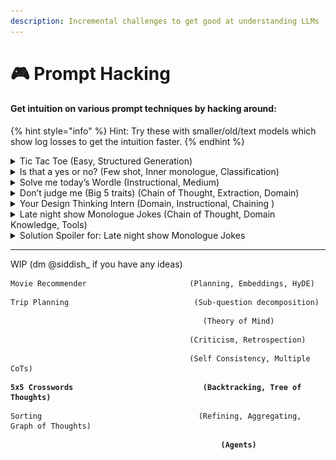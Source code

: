 ```yaml
---
description: Incremental challenges to get good at understanding LLMs
---
```


# 🎮 Prompt Hacking

#### Get intuition on various prompt techniques by hacking around:

{% hint style="info" %}
Hint: Try these with smaller/old/text models which show log losses to get the intuition faster.
{% endhint %}

<details>

<summary>Tic Tac Toe                                                      (Easy, Structured Generation)</summary>

Chatgpt free version itself can play tic tac toe. But prompt the bot that wont lose but Draws or Wins if you make a mistake.

* First move will be from Human.
* Add explainability of why the bot made that move.

</details>

<details>

<summary>Is that a yes or no?                                          (Few shot, Inner monologue, Classification)</summary>



Examples the prompt should work on

```python
Q: Do you have a car?
R: I bought a green Austin-Healey 3000 last week.
```

```python
Q: Are you going to pick up the blue block?
R: The blue block is sticky
```

```python
Q: Is Mark here
R: His daughter has the measles
```

```python
Q: Do you have Netflix or Prime?
R: I have Hotstar
```

```python
Q: Do you want to hear that story?
R: ️😍
```

Solution inspiration

* spoiler ahead:

<!---->

* [https://aclanthology.org/W94-0322.pdf](https://aclanthology.org/W94-0322.pdf) or a longer version by same authors: [https://aclanthology.org/J99-3004.pdf](https://aclanthology.org/J99-3004.pdf)

</details>

<details>

<summary>Solve me today’s Wordle                               (Instructional, Medium)</summary>

To keep it more challenging try to do with as many less examples as possible or using smaller models than 3.5 turbo

[Wordle - A daily word game](https://www.nytimes.com/games/wordle/index.html)

(DM for solution)

</details>

<details>

<summary>Don’t judge me (Big 5 traits)                     (Chain of Thought, Extraction, Domain)</summary>

If we give a dialogue between two persons that is sufficient enough to extract all 5 traits, write a prompt that can map the persons into their respective 3 scale likert Big 5 traits

Example:

John:

Openness: Low

Conscientiousness: High

Extraversion: Neutral

Agreeableness: Low

Neuroticism: Unsure

</details>

<details>

<summary>Your Design Thinking Intern                        (Domain, Instructional, Chaining )      </summary>

If we give couple user problem statements, like:

```python
Customer 1: The power button on my phone is broken. The warranty is still valid.
Customer 2: My display stopped working.
Customer 3: The customer service rep didn't answer my email.
Customer 4: Every time I call customer support I get no answer.
Customer 5: The display screen cracked and it's still under warranty.
Customer 6: My power button fell off the phone. That's ridiculous.
Customer 7: I'm so frustrated with this company.
Customer 8: When I use the power button too much, it stops working.
```

follow design thinking ideas loosely to come up with **a list of solutions** ranked using any product prioritisation framework.

Bonus: Do one day version, one week version and 11 star rating versionn for each problem.

![](<../.gitbook/assets/image (13).png>)

_Note: Doesn't have to generate working brilliant ideas, just learn to seperate roles and context_

Spoiler: [Rough solution inspiration](https://github.com/alexchaomander/SK-Recipes/tree/main/e6-design-chain/skills/DesignThinkingSkill)

</details>

<details>

<summary>Late night show Monologue Jokes             (Chain of Thought, Domain Knowledge, Tools)</summary>

Make AI write a joke given a news item

References:

* [Joke Writing Workshop Archives - Joe Toplyn](https://joetoplyn.com/category/joke-writing-workshop/)
* 6 characteristics every good monologue joke topic must have by Joe Toplyn

</details>

<details>

<summary>Solution Spoiler for: Late night show Monologue Jokes</summary>

![](<../.gitbook/assets/image (14).png>)

[https://arxiv.org/pdf/2306.13195.pdf](https://arxiv.org/pdf/2306.13195.pdf)



Tools:

[Pyphen - Hyphenation in pure Python](https://pyphen.org/)

Internet search: Niche pop cult![](<../.gitbook/assets/image (15).png>)ure, latest similar news

</details>

***

WIP (dm @siddish\_ if you have any ideas)

```
Movie Recommender                       (Planning, Embeddings, HyDE)
```

```
Trip Planning                            (Sub-question decomposition) 
```

```
                                           (Theory of Mind)
```

```
                                        (Criticism, Retrospection)
```

```
                                        (Self Consistency, Multiple CoTs)
```

<pre><code><strong>5x5 Crosswords                             (Backtracking, Tree of Thoughts)
</strong></code></pre>

```
Sorting                                   (Refining, Aggregating, Graph of Thoughts)
```

<pre><code><strong>                                               (Agents)
</strong></code></pre>
